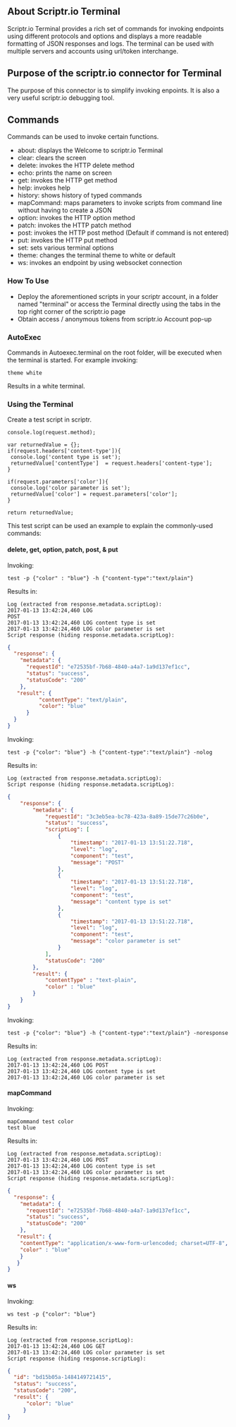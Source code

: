 ## About Scriptr.io Terminal
Scriptr.io Terminal provides a rich set of commands for invoking endpoints using different protocols and options and displays a more readable formatting of JSON responses and logs. The terminal can be used with multiple servers and accounts using url/token interchange.

## Purpose of the scriptr.io connector for Terminal
The purpose of this connector is to simplify invoking enpoints. It is also a very useful scriptr.io debugging tool.

## Commands
Commands can be used to invoke certain functions.
- about: displays the Welcome to scriptr.io Terminal
- clear: clears the screen
- delete: invokes the HTTP delete method
- echo: prints the name on screen
- get: invokes the HTTP get method
- help: invokes help
- history: shows history of typed commands
- mapCommand: maps parameters to invoke scripts from command line without having to create a JSON
- option: invokes the HTTP option method
- patch: invokes the HTTP patch method
- post: invokes the HTTP post method (Default if command is not entered)
- put: invokes the HTTP put method
- set: sets various terminal options
- theme: changes the terminal theme to white or default
- ws: invokes an endpoint by using websocket connection

### How To Use
- Deploy the aforementioned scripts in your scriptr account, in a folder named "terminal" or access the Terminal directly using the tabs in the top right corner of the scriptr.io page
- Obtain access / anonymous tokens from scriptr.io Account pop-up

### AutoExec
Commands in Autoexec.terminal on the root folder, will be executed when the terminal is started.
For example invoking:
```
theme white
```
Results in a white terminal.

### Using the Terminal
Create a test script in scriptr.
```
console.log(request.method);

var returnedValue = {};
if(request.headers['content-type']){
 console.log('content type is set');
 returnedValue['contentType']  = request.headers['content-type'];
}

if(request.parameters['color']){
 console.log('color parameter is set');
 returnedValue['color'] = request.parameters['color'];
}

return returnedValue;
```
This test script can be used an example to explain the commonly-used commands:

#### delete, get, option, patch, post, & put
Invoking:
```
test -p {"color" : "blue"} -h {"content-type":"text/plain"} 
```
Results in:
```
Log (extracted from response.metadata.scriptLog):
2017-01-13 13:42:24,460 LOG 
POST
2017-01-13 13:42:24,460 LOG content type is set
2017-01-13 13:42:24,460 LOG color parameter is set
Script response (hiding response.metadata.scriptLog):
```
```json
{
  "response": {
    "metadata": {
      "requestId": "e72535bf-7b68-4840-a4a7-1a9d137ef1cc",
      "status": "success",
      "statusCode": "200"
    },
   "result": {
		  "contentType": "text/plain",
		  "color": "blue"
	  }
  }
}
```
Invoking:
```
test -p {"color": "blue"} -h {"content-type":"text/plain"} -nolog
```
Results in:
```
Log (extracted from response.metadata.scriptLog):
Script response (hiding response.metadata.scriptLog):
```
```json
{
    "response": {
        "metadata": {
            "requestId": "3c3eb5ea-bc78-423a-8a89-15de77c26b0e",
            "status": "success",
            "scriptLog": [
                {
                    "timestamp": "2017-01-13 13:51:22.718",
                    "level": "log",
                    "component": "test",
                    "message": "POST"
                },
                {
                    "timestamp": "2017-01-13 13:51:22.718",
                    "level": "log",
                    "component": "test",
                    "message": "content type is set"
                },
                {
                    "timestamp": "2017-01-13 13:51:22.718",
                    "level": "log",
                    "component": "test",
                    "message": "color parameter is set"
                }
            ],
            "statusCode": "200"
        },
        "result": {
            "contentType" : "text-plain",
            "color" : "blue"
        }
    }
}
```
Invoking:
```
test -p {"color": "blue"} -h {"content-type":"text/plain"} -noresponse
```
Results in:
```
Log (extracted from response.metadata.scriptLog):
2017-01-13 13:42:24,460 LOG POST
2017-01-13 13:42:24,460 LOG content type is set
2017-01-13 13:42:24,460 LOG color parameter is set
```
#### mapCommand
Invoking:
```
mapCommand test color
test blue
```
Results in:
```
Log (extracted from response.metadata.scriptLog):
2017-01-13 13:42:24,460 LOG POST
2017-01-13 13:42:24,460 LOG content type is set
2017-01-13 13:42:24,460 LOG color parameter is set
Script response (hiding response.metadata.scriptLog):
```
```json
{
  "response": {
    "metadata": {
      "requestId": "e72535bf-7b68-4840-a4a7-1a9d137ef1cc",
      "status": "success",
      "statusCode": "200"
    },
   "result": {
   	"contentType": "application/x-www-form-urlencoded; charset=UTF-8",
	"color" : "blue"
    }
   }
}
```
#### ws
Invoking:
```
ws test -p {"color": "blue"}
```
Results in:
```
Log (extracted from response.scriptLog):
2017-01-13 13:42:24,460 LOG GET
2017-01-13 13:42:24,460 LOG color parameter is set
Script response (hiding response.scriptLog):
```
```json
{
  "id": "bd15b05a-1484149721415",
  "status": "success",
  "statusCode": "200",
  "result": {
	  "color": "blue"
	 }
}
```
